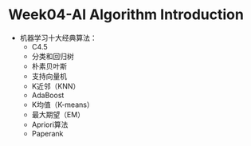 # Week04-AI Algorithm Introduction

- 机器学习十大经典算法：
  - C4.5
  - 分类和回归树
  - 朴素贝叶斯
  - 支持向量机
  - K近邻（KNN）
  - AdaBoost
  - K均值（K-means）
  - 最大期望（EM）
  - Apriori算法
  - Paperank

